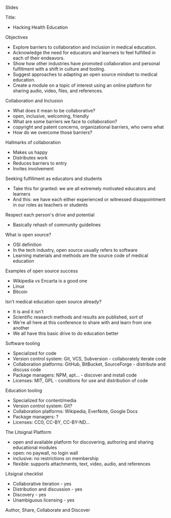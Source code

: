 Slides

Title:
- Hacking Health Education

Objectives
- Explore barriers to collaboration and inclusion in medical education.
- Acknowledge the need for educators and learners to feel fulfilled in each of their endeavors.
- Show how other industries have promoted collaboration and personal fulfillment with a shift in culture and tooling.
- Suggest approaches to adapting an open source mindset to medical education.
- Create a module on a topic of interest using an online platform for sharing audio, video, files, and references.


Collaboration and Inclusion
- What does it mean to be collaborative?
- open, inclusive, welcoming, friendly
- What are some barriers we face to collaboration?
- copyright and patent concerns, organizational barriers, who owns what
- How do we overcome those barriers?

Hallmarks of collaboration
- Makes us happy
- Distributes work
- Reduces barriers to entry
- Invites involvement

Seeking fulfillment as educators and students
- Take this for granted: we are all extremely motivated educators and learners
- And this: we have each either experienced or witnessed disappointment in our roles as teachers or students

Respect each person's drive and potential
- Basically rehash of community guidelines

What is open source?
- OSI definition
- In the tech industry, open source usually refers to software
- Learning materials and methods are the source code of medical education

Examples of open source success
- Wikipedia vs Encarta is a good one
- Linux
- Bitcoin

Isn't medical education open source already?
- It is and it isn't
- Scientific research methods and results are published, sort of
- We're all here at this conference to share with and learn from one another
- We all have this basic drive to do education better

Software tooling
- Specialized for code
- Version control system: Git, VCS, Subversion - collaborately iterate code
- Collaboration platforms: GitHub, BitBucket, SourceForge - distribute and discuss code
- Package managers: NPM, apt... - discover and install code
- Licenses: MIT, GPL - conditions for use and distribution of code

Education tooling
- Specialized for content/media
- Version control system: Git?
- Collaboration platforms: Wikipedia, EverNote, Google Docs
- Package managers: ?
- Licenses: CC0, CC-BY, CC-BY-ND...

The Litsignal Platform
- open and available platform for discovering, authoring and sharing educational modules
- open: no paywall, no login wall
- inclusive: no restrictions on membership
- flexible: supports attachments, text, video, audio, and references

Litsignal checklist
- Collaborative iteration - yes
- Distribution and discussion - yes
- Discovery - yes
- Unambiguous licensing - yes

Author, Share, Collaborate and Discover

